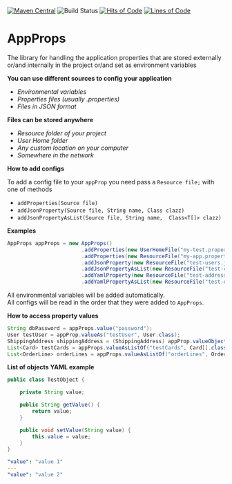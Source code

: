 [![Maven Central](https://img.shields.io/maven-central/v/io.lenar/app-props.svg)](https://maven-badges.herokuapp.com/maven-central/io.lenar/app-props)
![Build Status](https://travis-ci.com/LenarBad/app-props.svg?branch=master)
[![Hits of Code](https://hitsofcode.com/github/lenarbad/app-props)](https://hitsofcode.com/view/github/lenarbad/app-props)
[![Lines of Code](https://tokei.rs/b1/github/lenarbad/app-props)](https://github.com/lenarbad/app-props)

# AppProps
The library for handling the application properties that are stored externally or/and internally in the project or/and set as environment variables


**You can use different sources to config your application**
    
   - *Environmental variables*
   - *Properties files (usually .properties)*
   - *Files in JSON format*
   
    
**Files can be stored anywhere**

   - *Resource folder of your project*
   - *User Home folder*
   - *Any custom location on your computer*
   - *Somewhere in the network*
   
**How to add configs**

To add a config file to your ```appProp``` you need pass a ```Resource file;``` with one of methods
   - ```addProperties(Source file)```
   - ```addJsonProperty(Source file, String name, Class clazz)```
   - ```addJsonPropertyAsList(Source file, String name,  Class<T[]> clazz)```

**Examples**   
   
```java
AppProps appProps = new AppProps()
                        .addProperties(new UserHomeFile("my-test.properties"))
                        .addProperties(new ResourceFile("my-app.properties"))
                        .addJsonProperty(new ResourceFile("test-users.json"), "testUser", User.class)
                        .addJsonPropertyAsList(new ResourceFile("test-cards.json"), "testCards", Card[].class)
                        .addYamlProperty(new ResourceFile("test-address.yml"), "shippingAddress", ShippingAddress.class)
                        .addYamlPropertyAsList(new ResourceFile("test-order-lines.yml"), "orderLines", OrderLine.class);
```   

All environmental variables will be added automatically.   
All configs will be read in the order that they were added to ```AppProps```. 

**How to access property values**

```java
String dbPassword = appProps.value("password");
User testUser = appProp.valueAs("testUser", User.class);
ShippingAddress shippingAddress = (ShippingAddress) appProp.valueObject("shippingAddress", ShippingAddress.class);
List<Card> testCards = appProps.valueAsListOf("testCards", Card[].class);
List<OrderLine> orderLines = appProps.valueAsListOf("orderLines", OrderLine[].class);
```

**List of objects YAML example**

```java
public class TestObject {

    private String value;

    public String getValue() {
        return value;
    }

    public void setValue(String value) {
        this.value = value;
    }
}
```

```yaml
"value": "value 1"
---
"value": "value 2"
```

